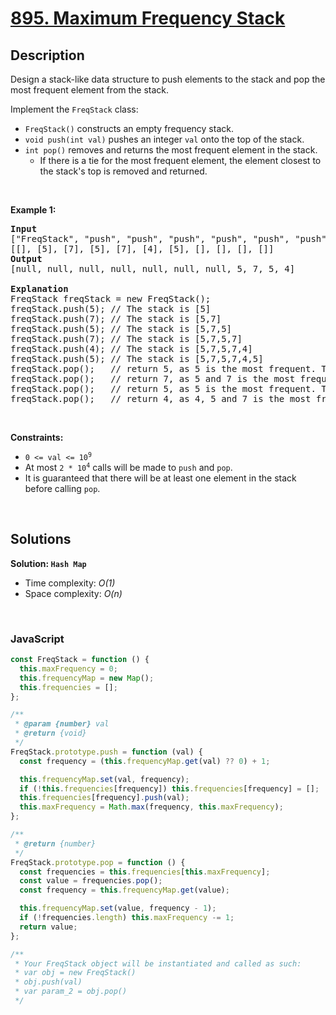 # [895. Maximum Frequency Stack](https://leetcode.com/problems/maximum-frequency-stack)

## Description

<div class="elfjS" data-track-load="description_content"><p>Design a stack-like data structure to push elements to the stack and pop the most frequent element from the stack.</p>

<p>Implement the <code>FreqStack</code> class:</p>

<ul>
	<li><code>FreqStack()</code> constructs an empty frequency stack.</li>
	<li><code>void push(int val)</code> pushes an integer <code>val</code> onto the top of the stack.</li>
	<li><code>int pop()</code> removes and returns the most frequent element in the stack.
	<ul>
		<li>If there is a tie for the most frequent element, the element closest to the stack's top is removed and returned.</li>
	</ul>
	</li>
</ul>

<p>&nbsp;</p>
<p><strong class="example">Example 1:</strong></p>

<pre><strong>Input</strong>
["FreqStack", "push", "push", "push", "push", "push", "push", "pop", "pop", "pop", "pop"]
[[], [5], [7], [5], [7], [4], [5], [], [], [], []]
<strong>Output</strong>
[null, null, null, null, null, null, null, 5, 7, 5, 4]

<strong>Explanation</strong>
FreqStack freqStack = new FreqStack();
freqStack.push(5); // The stack is [5]
freqStack.push(7); // The stack is [5,7]
freqStack.push(5); // The stack is [5,7,5]
freqStack.push(7); // The stack is [5,7,5,7]
freqStack.push(4); // The stack is [5,7,5,7,4]
freqStack.push(5); // The stack is [5,7,5,7,4,5]
freqStack.pop();   // return 5, as 5 is the most frequent. The stack becomes [5,7,5,7,4].
freqStack.pop();   // return 7, as 5 and 7 is the most frequent, but 7 is closest to the top. The stack becomes [5,7,5,4].
freqStack.pop();   // return 5, as 5 is the most frequent. The stack becomes [5,7,4].
freqStack.pop();   // return 4, as 4, 5 and 7 is the most frequent, but 4 is closest to the top. The stack becomes [5,7].
</pre>

<p>&nbsp;</p>
<p><strong>Constraints:</strong></p>

<ul>
	<li><code>0 &lt;= val &lt;= 10<sup>9</sup></code></li>
	<li>At most <code>2 * 10<sup>4</sup></code> calls will be made to <code>push</code> and <code>pop</code>.</li>
	<li>It is guaranteed that there will be at least one element in the stack before calling <code>pop</code>.</li>
</ul>
</div>

<p>&nbsp;</p>

## Solutions

**Solution: `Hash Map`**

- Time complexity: <em>O(1)</em>
- Space complexity: <em>O(n)</em>

<p>&nbsp;</p>

### **JavaScript**

```js
const FreqStack = function () {
  this.maxFrequency = 0;
  this.frequencyMap = new Map();
  this.frequencies = [];
};

/**
 * @param {number} val
 * @return {void}
 */
FreqStack.prototype.push = function (val) {
  const frequency = (this.frequencyMap.get(val) ?? 0) + 1;

  this.frequencyMap.set(val, frequency);
  if (!this.frequencies[frequency]) this.frequencies[frequency] = [];
  this.frequencies[frequency].push(val);
  this.maxFrequency = Math.max(frequency, this.maxFrequency);
};

/**
 * @return {number}
 */
FreqStack.prototype.pop = function () {
  const frequencies = this.frequencies[this.maxFrequency];
  const value = frequencies.pop();
  const frequency = this.frequencyMap.get(value);

  this.frequencyMap.set(value, frequency - 1);
  if (!frequencies.length) this.maxFrequency -= 1;
  return value;
};

/**
 * Your FreqStack object will be instantiated and called as such:
 * var obj = new FreqStack()
 * obj.push(val)
 * var param_2 = obj.pop()
 */
```
